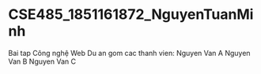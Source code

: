 # CSE485_1851161872_NguyenTuanMinh
Bai tap Công nghệ Web
Du an gom cac thanh vien:
Nguyen Van A
Nguyen Van B
Nguyen Van C
